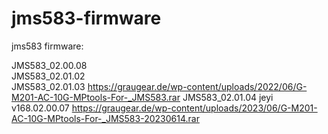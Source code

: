 # jms583-firmware
jms583 firmware: 

JMS583_02.00.08   
JMS583_02.01.02  
JMS583_02.01.03  https://graugear.de/wp-content/uploads/2022/06/G-M201-AC-10G-MPtools-For-_JMS583.rar
JMS583_02.01.04  jeyi
v168.02.00.07    https://graugear.de/wp-content/uploads/2023/06/G-M201-AC-10G-MPtools-For-_JMS583-20230614.rar

